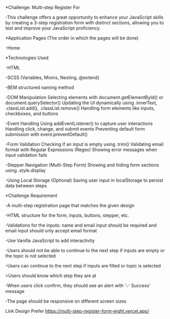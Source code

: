 *Challenge: Multi-step Register For

 -This challenge offers a great opportunity to enhance your JavaScript skills by creating a 3-step registration form with distinct sections, allowing you to test and improve your JavaScript proficiency.
    
*Application Pages (The order in which the pages will be done)

 -Home
 
*Technologies Used

 -HTML
 
 -SCSS (Variables, Mixins, Nesting, @extend)
 
 -BEM structured naming method
 
 -DOM Manipulation Selecting elements with document.getElementById() or document.querySelector() Updating the UI dynamically using .innerText, .classList.add(), .classList.remove() Handling form elements like inputs, checkboxes, and buttons
 
 -Event Handling Using addEventListener() to capture user interactions Handling click, change, and submit events Preventing default form submission with event.preventDefault()
 
 -Form Validation Checking if an input is empty using .trim() Validating email format with Regular Expressions (Regex) Showing error messages when input validation fails
 
 -Stepper Navigation (Multi-Step Form) Showing and hiding form sections using .style.display
 
 -Using Local Storage (Optional) Saving user input in localStorage to persist data between steps
 
*Challenge Requirement

 -A multi-step registration page that matches the given design
 
 -HTML structure for the form, inputs, buttons, stepper, etc.
 
 -Validations for the inputs: name and email input should be required and email input should only accept email format
 
 -Use Vanilla JavaScript to add interactivity
 
 -Users should not be able to continue to the next step if inputs are empty or the topic is not selected
 
 -Users can continue to the next step if inputs are filled or topic is selected
 
 =Users should know which step they are at
 
 -When users click confirm, they should see an alert with '✅ Success' message
 
 -The page should be responsive on different screen sizes
 
Link Design Prefer
https://multi-step-register-form-eight.vercel.app/

